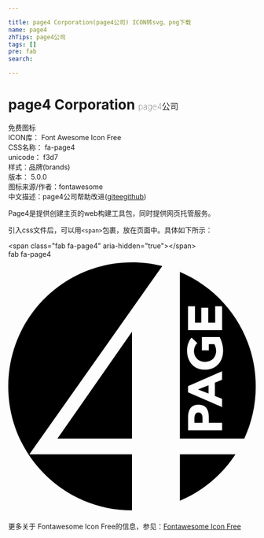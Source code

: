 ```yaml
---

title: page4 Corporation(page4公司) ICON转svg、png下载
name: page4
zhTips: page4公司
tags: []
pre: fab
search: 

---
```


# page4 Corporation  <small style="font-size: 60%;font-weight: 100">page4公司</small>


<div class="detail-page">
<p>
<span><span class="badge-success badge">免费图标</span> </span>
<br/>
<span>
ICON库：
<span class="badge-secondary badge">Font Awesome Icon Free</span> 
</span>
<br/>
<span>
CSS名称：
<span class="badge-secondary badge">fa-page4</span> 
</span>
<br/>
<span>
unicode：
<span class="badge-secondary badge">f3d7</span> 
<copy-btn content='f3d7' btn-title=""></copy-btn>
<copy-btn :content='String.fromCodePoint(parseInt("f3d7", 16))' btn-title="复制U"></copy-btn>
</span><br/><span>样式：<span class="badge-light badge">品牌(brands)</span></span>
<br/>
<span>
版本：
<span class="badge-secondary badge">5.0.0</span> 
</span>
<br/>
<span>图标来源/作者：<span class="badge-light badge">fontawesome</span></span> 
<br/>
<span class="zh-detail">中文描述：<span class="badge-primary badge">page4公司</span><span class="help-link"><span>帮助改进</span>(<a href="https://gitee.com/liuwave/icon-helper/edit/master/json/fontawesome/brands/page4.json" target="_blank" rel="noopener noreferrer">gitee</a><a href="https://github.com/liuwave/icon-helper/edit/master/json/fontawesome/brands/page4.json" target="_blank" rel="noopener noreferrer">github</a></span>)</span><br/>
</p>
</div><div class="description description alert alert-light">Page4是提供创建主页的web构建工具包，同时提供网页托管服务。</div>
<div class="alert alert-dark">
  <i class="fab fa-page4 fa-xs"></i>
  <i class="fab fa-page4 fa-sm"></i>
  <i class="fab fa-page4 fa-lg"></i>
  <i class="fab fa-page4 fa-2x"></i>
  <i class="fab fa-page4 fa-3x"></i>
  <i class="fab fa-page4 fa-5x"></i>
  <i class="fab fa-page4 fa-7x"></i>
</div>
<div>
  <p>引入css文件后，可以用<code>&lt;span&gt;</code>包裹，放在页面中。具体如下所示：    
  </p>
  <div class="alert alert-primary" style="font-size: 14px">
    &lt;span class="fab fa-page4" aria-hidden="true"&gt;&lt;/span&gt;
    <copy-btn content='<span class="fab fa-page4" aria-hidden="true"></span>'></copy-btn>
  </div>
  <div class="alert alert-secondary">
    <i class="fab fa-page4"
    style="font-size: 24px"
    aria-hidden="true"></i> fab fa-page4
    <copy-btn content="fab fa-page4" btn-title="复制图标名称"></copy-btn>
  </div>
</div>
<div id="svg" class="svg-wrap">
<svg xmlns="http://www.w3.org/2000/svg" viewBox="0 0 496 512"><path d="M248 504C111 504 0 393 0 256S111 8 248 8c20.9 0 41.3 2.6 60.7 7.5L42.3 392H248v112zm0-143.6V146.8L98.6 360.4H248zm96 31.6v92.7c45.7-19.2 84.5-51.7 111.4-92.7H344zm57.4-138.2l-21.2 8.4 21.2 8.3v-16.7zm-20.3 54.5c-6.7 0-8 6.3-8 12.9v7.7h16.2v-10c0-5.9-2.3-10.6-8.2-10.6zM496 256c0 37.3-8.2 72.7-23 104.4H344V27.3C433.3 64.8 496 153.1 496 256zM360.4 143.6h68.2V96h-13.9v32.6h-13.9V99h-13.9v29.6h-12.7V96h-13.9v47.6zm68.1 185.3H402v-11c0-15.4-5.6-25.2-20.9-25.2-15.4 0-20.7 10.6-20.7 25.9v25.3h68.2v-15zm0-103l-68.2 29.7V268l68.2 29.5v-16.6l-14.4-5.7v-26.5l14.4-5.9v-16.9zm-4.8-68.5h-35.6V184H402v-12.2h11c8.6 15.8 1.3 35.3-18.6 35.3-22.5 0-28.3-25.3-15.5-37.7l-11.6-10.6c-16.2 17.5-12.2 63.9 27.1 63.9 34 0 44.7-35.9 29.3-65.3z"/></svg>
</div>
<detail full-name='fa-page4'></detail>
    
<div><p>更多关于  Fontawesome Icon Free的信息，参见：<a target="_blank" href="https://iconhelper.cn/fontawesome.html">Fontawesome Icon Free</a>
</p></div>
